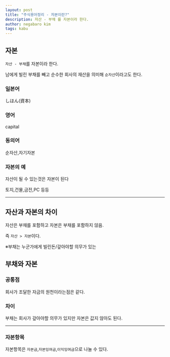```yaml
---
layout: post
title: "주식용어정리 - 자본이란?"
description: 자산 - 부채 를 자본이라 한다.
author: negabaro kim
tags: kabu
---
```


## 자본

`자산 - 부채`를 자본이라 한다.

남에게 빌린 부채를 빼고 순수한 회사의 재산을 의미해 `순자산`이라고도 한다.

### 일본어

しほん(資本)

### 영어

capital

### 동의어

순자산,자기자본

### 자본의 예

자산이 될 수 있는것은 자본이 된다

토지,건물,금전,PC 등등

---

## 자산과 자본의 차이

자산은 부채를 포함하고 자본은 부채를 포함하지 않음.

즉 `자산 > 자본`이다.

※부채는 누군가에게 빌린돈/갚아야할 의무가 있는


## 부채와 자본

### 공통점

회사가 조달한 자금의 원천이라는점은 같다.

### 차이

부채는 회사가 갚아야할 의무가 있지만 자본은 값지 않아도 된다.

---

### 자본항목

자본항목은 `자본금`,`자본잉여금`,`이익잉여금`으로 나눌 수 있다.